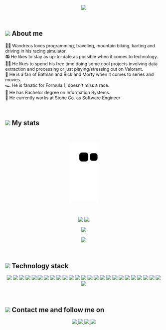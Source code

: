 <p align="center">
  <img src="https://media.giphy.com/media/fhET8gGYmWj7fcQiPi/giphy.gif" width="450">
</p>


<br>
<p align="left">
  <h2 align="left"><img src="https://media.giphy.com/media/Zkv81Dp5msItSOC631/giphy.gif" width="30"> About me</h2>
  👦🏻 Wandreus loves programming, traveling, mountain biking, karting and driving in his racing simulator.<br> 
  📻 He likes to stay as up-to-date as possible when it comes to technology.<br>
  👨‍💻 He likes to spend his free time doing some cool projects involving data extraction and processing or just playing/stressing out on Valorant.<br>
  🦇 He is a fan of Batman and Rick and Morty when it comes to series and movies.<br>
  🏎️ He is fanatic for Formula 1, doesn't miss a race.<br>
  📎 He has Bachelor degree on Information Systems.<br>
  💼 He currently works at Stone Co. as Software Engineer<br>
</p>


<br>
<p>
  <h2 align="left"><img src="https://media.giphy.com/media/VgCDAzcKvsR6OM0uWg/giphy.gif" width="30"> My stats</h2>
  
  <br>
  <p align="center">
     <img src="https://github.com/wandreuscv/wandreuscv/raw/output/github-contribution-grid-snake.svg" alt="snake"></center>
  </p>
  <br>
  
  <p align = "center">
    <img  src = "https://github-readme-stats.vercel.app/api?username=wandreuscv&show_icons=true&theme=radical&line_height=27">
    <img src = "https://github-readme-stats.vercel.app/api/top-langs/?username=wandreuscv&hide=html,css,java,shaderlab,kotlin,hlsl&theme=radical">
  </p>
  <p align = "center">
    <img  src="https://github-readme-streak-stats.herokuapp.com/?user=wandreuscv&show_icons=true&locale=en&layout=compact&theme=radical&line_height=0" />
  </p> 
  <p align = "center">
    <img src="https://activity-graph.herokuapp.com/graph?username=wandreuscv&theme=redical">
  </p> 
</p> 


<br>
<p>
  <h2 align="left"><img src="https://github.com/ritik307/ritik307/blob/main/images/laptop.gif" width="30"> Technology stack</h2>
  <p align="center">
    <img src="https://img.shields.io/badge/-JavaScript-black?style=flat-square&logo=javascript"/>
    <img src="https://img.shields.io/badge/-TypeScript-black?style=flat-square&logo=TypeScript"/>
    <img src="https://img.shields.io/badge/-Python-black?style=flat-square&logo=Python"/>
    <img src="https://img.shields.io/badge/-Golang-black?style=flat-square&logo=Go"/>
    <img src="https://img.shields.io/badge/-Nodejs-black?style=flat-square&logo=Node.js"/>
    <img src="https://img.shields.io/badge/-React-black?style=flat-square&logo=react"/>
    <img src="https://img.shields.io/badge/-Vue.js-black?style=flat-square&logo=Vue.js"/>
    <img src="https://img.shields.io/badge/-NestJS-black?style=flat-square&logo=NestJS"/>
    <img src="https://img.shields.io/badge/-Moleculer-black?style=flat-square&logo=Moleculer"/>
    <img src="https://img.shields.io/badge/-Flask-black?style=flat-square&logo=Flask"/>
    <img src="https://img.shields.io/badge/-Django-black?style=flat-square&logo=Django"/>
    <img src="https://img.shields.io/badge/-MUI-black?style=flat-square&logo=MUI"/>
    <img src="https://img.shields.io/badge/-Vuetify-black?style=flat-square&logo=Vuetify"/>
    <img src="https://img.shields.io/badge/-MongoDB-black?style=flat-square&logo=mongodb"/>
    <img src="https://img.shields.io/badge/-MySQL-black?style=flat-square&logo=mysql"/>
    <img src="https://img.shields.io/badge/-PostgreSQL-black?style=flat-square&logo=PostgreSQL"/>
    <img src="https://img.shields.io/badge/-Redis-black?style=flat-square&logo=Redis"/>
    <img src="https://img.shields.io/badge/-Docker-black?style=flat-square&logo=Docker"/>
    <img src="https://img.shields.io/badge/-RabbitMQ-black?style=flat-square&logo=RabbitMQ"/>
    <img src="https://img.shields.io/badge/-Apache%20Kafka-black?style=flat-square&logo=Apache%20Kafka"/>
    <img src="https://img.shields.io/badge/-Google%20Cloud-black?style=flat-square&logo=Google%20Cloud"/>
    <img src="https://img.shields.io/badge/-Amazon%20AWS-black?style=flat-square&logo=Amazon%20AWS"/>
    <img src="https://img.shields.io/badge/-Git-black?style=flat-square&logo=git"/>
    <img src="https://img.shields.io/badge/-GitHub-black?style=flat-square&logo=github"/>
    <img src="https://img.shields.io/badge/-GitLab-black?style=flat-square&logo=GitLab"/>
    <img src="https://img.shields.io/badge/-Bitbucket-black?style=flat-square&logo=Bitbucket"/>
  </p>
</p>


<br>
<p>
  <h2 align="left"><img src="https://media0.giphy.com/media/jqNPzdTTxQfOgOqpO4/source.gif" width="30"> Contact me and follow me on</h2>
  <p align="center">
    <a href="mailto: wandreusvieira@gmail.com">
      <img src="https://img.shields.io/badge/-wandreusvieira-white?logo=Gmail"/>
    </a>
    <a href="https://www.linkedin.com/in/wandreus-vieira-80bb69159/">
      <img src="https://img.shields.io/badge/-wandreusvieira-blue?logo=LinkedIn&url=https://www.linkedin.com/in/wandreus-vieira-80bb69159/"/>
    </a>
    <a href="https://www.instagram.com/wandreus_vieira/">
      <img src="https://img.shields.io/badge/-wandreusvieira-black?logo=Instagram&url=https://www.instagram.com/wandreus_vieira/"/>
    </a>
    <a href="https://www.hackerrank.com/wandreusvieira">
      <img src="https://img.shields.io/badge/-wandreusvieira-black?logo=HackerRank&url=https://www.hackerrank.com/wandreusvieira"/>
    </a>
  </p>
</p>
